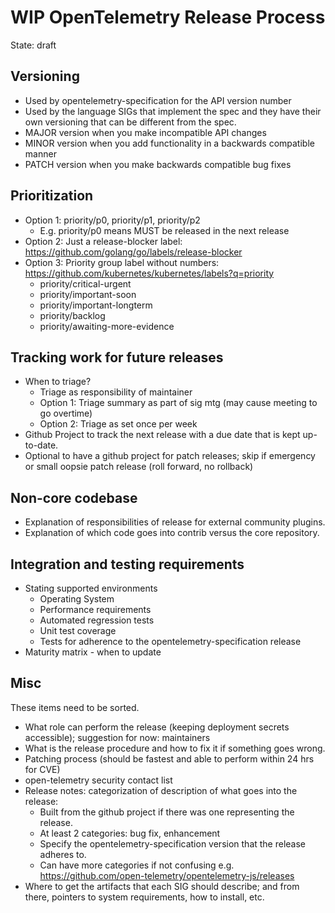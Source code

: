 # WIP OpenTelemetry Release Process

State: draft

## Versioning

* Used by opentelemetry-specification for the API version number
* Used by the language SIGs that implement the spec and they have their own versioning that can be different from the spec.
* MAJOR version when you make incompatible API changes
* MINOR version when you add functionality in a backwards compatible manner
* PATCH version when you make backwards compatible bug fixes

## Prioritization

* Option 1: priority/p0, priority/p1, priority/p2
  * E.g. priority/p0 means MUST be released in the next release
* Option 2: Just a release-blocker label: https://github.com/golang/go/labels/release-blocker
* Option 3: Priority group label without numbers: https://github.com/kubernetes/kubernetes/labels?q=priority
  * priority/critical-urgent
  * priority/important-soon
  * priority/important-longterm
  * priority/backlog
  * priority/awaiting-more-evidence

## Tracking work for future releases

* When to triage?
  * Triage as responsibility of maintainer
  * Option 1: Triage summary as part of sig mtg (may cause meeting to go overtime)
  * Option 2: Triage as set once per week
* Github Project to track the next release with a due date that is kept up-to-date.
* Optional to have a github project for patch releases; skip if emergency or small oopsie patch release (roll forward, no rollback)

## Non-core codebase

* Explanation of responsibilities of release for external community plugins.
* Explanation of which code goes into contrib versus the core repository.

## Integration and testing requirements

* Stating supported environments
  * Operating System
  * Performance requirements
  * Automated regression tests
  * Unit test coverage
  * Tests for adherence to the opentelemetry-specification release
* Maturity matrix - when to update

## Misc

These items need to be sorted.

* What role can perform the release (keeping deployment secrets accessible); suggestion for now: maintainers
* What is the release procedure and how to fix it if something goes wrong.
* Patching process (should be fastest and able to perform within 24 hrs for CVE)
* open-telemetry security contact list
* Release notes: categorization of description of what goes into the release:
  * Built from the github project if there was one representing the release.
  * At least 2 categories: bug fix, enhancement
  * Specify the opentelemetry-specification version that the release adheres to.
  * Can have more categories if not confusing e.g. https://github.com/open-telemetry/opentelemetry-js/releases
* Where to get the artifacts that each SIG should describe; and from there, pointers to system requirements, how to install, etc.
